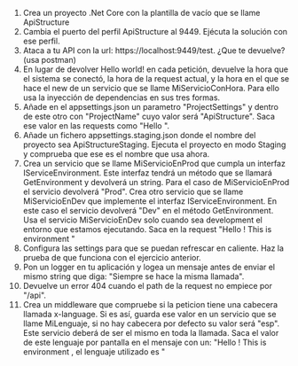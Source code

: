 1. Crea un proyecto .Net Core con la plantilla de vacío que se llame ApiStructure
2. Cambia el puerto del perfil ApiStructure al 9449. Ejécuta la solución con ese perfil.
3. Ataca a tu API con la url: https://localhost:9449/test. ¿Que te devuelve? (usa postman)
4. En lugar de devolver Hello world! en cada petición, devuelve la hora que el sistema se conectó, la hora de la request actual, y la hora en el que se hace el new de un servicio que se llame MiServicioConHora. Para ello usa la inyección de dependencias en sus tres formas.
5. Añade en el appsettings.json un parametro "ProjectSettings" y dentro de este otro con "ProjectName" cuyo valor será "ApiStructure". Saca ese valor en las requests como "Hello <nombredelproyecto>".
6. Añade un fichero appsettings.staging.json donde el nombre del proyecto sea ApiStructureStaging. Ejecuta el proyecto en modo Staging y comprueba que ese es el nombre que usa ahora.
7. Crea un servicio que se llame MiServicioEnProd que cumpla un interfaz IServiceEnvironment. Este interfaz tendrá un método que se llamará GetEnvironment y devolverá un string. Para el caso de MiServicioEnProd el servicio devolverá "Prod". Crea otro servicio que se llame MiServicioEnDev que implemente el interfaz IServiceEnvironment. En este caso el servicio devolverá "Dev" en el método GetEnvironment. Usa el servicio MiServicioEnDev solo cuando sea development el entorno que estamos ejecutando. Saca en la request "Hello <projectname>! This is environment <enviroment>"
8. Configura las settings para que se puedan refrescar en caliente. Haz la prueba de que funciona con el ejercicio anterior.
9. Pon un logger en tu aplicación y logea un mensaje antes de enviar el mismo string que diga: "Siempre se hace la misma llamada".
10. Devuelve un error 404 cuando el path de la request no empiece por "/api".
11. Crea un middleware que compruebe si la peticion tiene una cabecera llamada x-language. Si es así, guarda ese valor en un servicio que se llame MiLenguaje, si no hay cabecera por defecto su valor será "esp". Este servicio deberá de ser el mismo en toda la llamada. Saca el valor de este lenguaje por pantalla en el mensaje con un: "Hello <projectname>! This is environment <enviroment>, el lenguaje utilizado es <lang>"

